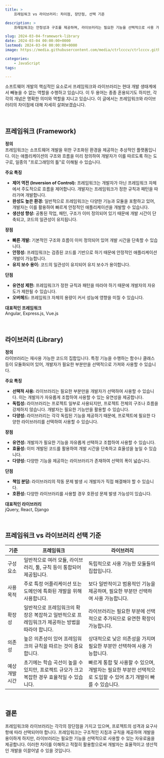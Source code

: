 ```yaml
---
title: >  
    프레임워크 vs 라이브러리: 차이점, 장단점, 선택 기준

description: >  
    프레임워크는 안정성과 구조를 제공하며, 라이브러리는 필요한 기능을 선택적으로 사용 가능한 유연성을 갖습니다. 프로젝트의 크기와 요구에 맞게 선택하여 효과적으로 활용하는 것이 중요합니다.  

slug: 2024-03-04-framework-library
date: 2024-03-04 00:00:00+0000
lastmod: 2024-03-04 00:00:00+0000
image: https://media.githubusercontent.com/media/ctrlcccv/ctrlcccv.github.io/master/assets/img/post/2024-03-04-framework-library.webp

categories:
    - JavaScript
tags:

---
```


소프트웨어 개발의 핵심적인 요소로서 프레임워크와 라이브러리는 현대 개발 생태계에서 빼놓을 수 없는 역할을 수행하고 있습니다. 이 두 용어는 종종 혼용되기도 하지만, 각각의 개념은 명확한 의미와 역할을 지니고 있습니다. 이 글에서는 프레임워크와 라이브러리의 차이점에 대해 자세히 살펴보겠습니다.  

<script async src="https://pagead2.googlesyndication.com/pagead/js/adsbygoogle.js?client=ca-pub-8535540836842352" crossorigin="anonymous"></script>
<ins class="adsbygoogle"
     style="display:block; text-align:center;"
     data-ad-layout="in-article"
     data-ad-format="fluid"
     data-ad-client="ca-pub-8535540836842352"
     data-ad-slot="2974559225"></ins>
<script>
     (adsbygoogle = window.adsbygoogle || []).push({});
</script>

<br>

## 프레임워크 (Framework)

**정의**  
프레임워크는 소프트웨어 개발을 위한 구조화된 환경을 제공하는 추상적인 플랫폼입니다. 이는 애플리케이션의 구조와 흐름을 미리 정의하여 개발자가 이를 따르도록 하는 도구로, 일종의 "프로그래밍의 틀"로 이해될 수 있습니다.  

**주요 특징**  

<div class="mt-1">

* **제어 역전 (Inversion of Control):** 프레임워크는 개발자가 아닌 프레임워크 자체에서 주도적으로 흐름을 제어합니다. 개발자는 프레임워크가 정한 규칙과 패턴을 따라가며 개발합니다.
* **완성도 높은 환경:** 일반적으로 프레임워크는 다양한 기능과 모듈을 포함하고 있어, 개발자는 이를 활용하여 빠르게 안정적인 애플리케이션을 개발할 수 있습니다.
* **생산성 향상:** 공통된 작업, 패턴, 구조가 이미 정의되어 있기 때문에 개발 시간이 단축되고, 코드의 일관성이 유지됩니다.

</div>

**장점**  

<div class="mt-1">

* **빠른 개발:** 기본적인 구조와 흐름이 이미 정의되어 있어 개발 시간을 단축할 수 있습니다.
* **안정성:** 프레임워크는 검증된 코드를 기반으로 하기 때문에 안정적인 애플리케이션 개발이 가능합니다.
* **유지 보수 용이:** 코드의 일관성이 유지되어 유지 보수가 용이합니다.

</div>

**단점**  

<div class="mt-1">

* **유연성 제한:** 프레임워크가 정한 규칙과 패턴을 따라야 하기 때문에 개발자의 자유도가 제한될 수 있습니다.
* **오버헤드:** 프레임워크 자체의 용량이 커서 성능에 영향을 미칠 수 있습니다.  

</div>

**대표적인 프레임워크**  
Angular, Express.js, Vue.js  

<script async src="https://pagead2.googlesyndication.com/pagead/js/adsbygoogle.js?client=ca-pub-8535540836842352" crossorigin="anonymous"></script>
<ins class="adsbygoogle"
     style="display:block; text-align:center;"
     data-ad-layout="in-article"
     data-ad-format="fluid"
     data-ad-client="ca-pub-8535540836842352"
     data-ad-slot="2974559225"></ins>
<script>
     (adsbygoogle = window.adsbygoogle || []).push({});
</script>

<br>

## 라이브러리 (Library)

**정의**   
라이브러리는 재사용 가능한 코드의 집합입니다. 특정 기능을 수행하는 함수나 클래스 등이 모듈화되어 있어, 개발자가 필요한 부분만을 선택적으로 가져와 사용할 수 있습니다.

**주요 특징**  

<div class="mt-1">

* **선택적 사용:** 라이브러리는 필요한 부분만을 개발자가 선택하여 사용할 수 있습니다. 이는 개발자가 자유롭게 조합하여 사용할 수 있는 유연성을 제공합니다.
* **독립성:** 라이브러리는 프로젝트 일부로 사용되지만, 프로젝트 전체의 구조나 흐름을 강제하지 않습니다. 개발자는 필요한 기능만을 활용할 수 있습니다.
* **다양성:** 라이브러리는 각각 독립된 기능을 제공하기 때문에, 프로젝트에 필요한 다양한 라이브러리를 선택하여 사용할 수 있습니다.

</div>

**장점**  

<div class="mt-1">

* **유연성:** 개발자가 필요한 기능을 자유롭게 선택하고 조합하여 사용할 수 있습니다.
* **효율성:** 이미 개발된 코드를 활용하여 개발 시간을 단축하고 효율성을 높일 수 있습니다.
* **다양성:** 다양한 기능을 제공하는 라이브러리가 존재하여 선택의 폭이 넓습니다.

</div>

**단점**

<div class="mt-1">

* **책임 분담:** 라이브러리의 작동 문제 발생 시 개발자가 직접 해결해야 할 수 있습니다.
* **호환성:** 다양한 라이브러리를 사용할 경우 호환성 문제 발생 가능성이 있습니다.

</div>

**대표적인 라이브러리**   
jQuery, React, Django  

<br>

## 프레임워크 vs 라이브러리 선택 기준

| 기준 | 프레임워크 | 라이브러리 |
|---|---|---|
| 구성 요소 | 일반적으로 여러 모듈, 라이브러리, 툴, 규칙 등이 통합되어 제공됩니다. | 독립적으로 사용 가능한 모듈들의 집합입니다. |
| 사용 목적 | 주로 특정 어플리케이션 또는 도메인에 특화된 개발을 위해 사용합니다. | 보다 일반적이고 범용적인 기능을 제공하며, 필요한 부분만 선택하여 사용 가능합니다. |
| 확장성 | 일반적으로 프레임워크의 확장은 복잡하고 일반적으로 프레임워크가 제공하는 방법을 따라야 합니다. | 라이브러리는 필요한 부분에 선택적으로 추가되므로 유연한 확장이 가능합니다. |
| 의존성 | 높은 의존성이 있어 프레임워크의 규칙을 따르는 것이 중요합니다. | 상대적으로 낮은 의존성을 가지며 필요한 부분만 선택하여 사용 가능합니다. |
| 예상 개발 시간 | 초기에는 학습 곡선이 높을 수 있지만, 프로젝트 규모가 크고 복잡한 경우 효율적일 수 있습니다. | 빠르게 통합 및 사용할 수 있으며, 개발자는 필요한 부분만 선택적으로 도입할 수 있어 초기 개발이 빠를 수 있습니다. |

<br>

## 결론
프레임워크와 라이브러리는 각각의 장단점을 가지고 있으며, 프로젝트의 성격과 요구사항에 따라 선택되어야 합니다. 프레임워크는 구조적인 지침과 규칙을 제공하여 개발을 용이하게 하지만, 라이브러리는 필요한 기능을 선택적으로 사용할 수 있는 자유로움을 제공합니다. 이러한 차이를 이해하고 적절히 활용함으로써 개발자는 효율적이고 생산적인 개발을 이끌어낼 수 있을 것입니다.  

